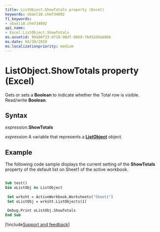 ```yaml
---
title: ListObject.ShowTotals property (Excel)
keywords: vbaxl10.chm734092
f1_keywords:
- vbaxl10.chm734092
api_name:
- Excel.ListObject.ShowTotals
ms.assetid: 99a86f33-d718-98df-9869-76d52ddab0bb
ms.date: 04/30/2019
ms.localizationpriority: medium
---
```



# ListObject.ShowTotals property (Excel)

Gets or sets a **Boolean** to indicate whether the Total row is visible. Read/write **Boolean**.


## Syntax

_expression_.**ShowTotals**

_expression_ A variable that represents a **[ListObject](Excel.ListObject.md)** object.


## Example

The following code sample displays the current setting of the **ShowTotals** property of the default list on Sheet1 of the active workbook.

```vb
 
Sub test() 
Dim oListObj As ListObject 
 
 Set wrksht = ActiveWorkbook.Worksheets("Sheet1") 
 Set oListObj = wrksht.ListObjects(1) 
 
 Debug.Print oListObj.ShowTotals 
End Sub
```




[!include[Support and feedback](~/includes/feedback-boilerplate.md)]